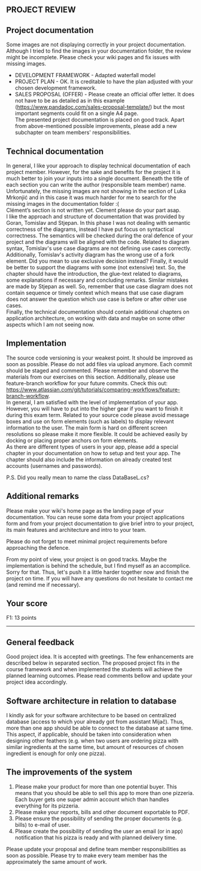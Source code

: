 ## PROJECT REVIEW

## Project documentation
Some images are not displaying correctly in your project documentation. Although I tried to find the images in your documentation folder, the review might be incomplete. Please check your wiki pages and fix issues with missing images.  
* DEVELOPMENT FRAMEWORK - Adapted waterfall model
* PROJECT PLAN - OK. It is creditable to have the plan adjusted with your chosen development framework.
* SALES PROPOSAL (OFFER) - Please create an official offer letter. It does not have to be as detailed as in this example (https://www.pandadoc.com/sales-proposal-template/) but the most important segments could fit on a single A4 page.  
The presented project documentation is placed on good track. Apart from above-mentioned possible improvements, please add a new subchapter on team members' responsibilities.  
  
## Technical documentation
In general, I like your approach to display technical documentation of each project member. However, for the sake and benefits for the project it is much better to join your inputs into a single document. Beneath the title of each section you can write the author (responsible team member) name.  
Unfortunately, the missing images are not showing in the section of Luka Mrkonjić and in this case it was much harder for me to search for the missing images in the documentation folder :(  
Clément’s section is not written yet. Clement please do your part asap.  
I like the approach and structure of documentation that was provided by Goran, Tomislav and Stjepan. In this phase I was not dealing with semantic correctness of the diagrams, instead I have put focus on syntactical correctness. The semantics will be checked during the oral defence of your project and the diagrams will be aligned with the code. Related to diagram syntax, Tomislav's use case diagrams are not defining use cases correctly. Additionally, Tomislav's activity diagram has the wrong use of a fork element. Did you mean to use exclusive decision instead? Finally, it would be better to support the diagrams with some (not extensive) text. So, the chapter should have the introduction, the glue-text related to diagrams, some explanations if necessary and concluding remarks. Similar mistakes are made by Stjepan as well. So, remember that use case diagram does not contain sequence or timely context which means that use case diagram does not answer the question which use case is before or after other use cases.  
Finally, the technical documentation should contain additional chapters on application architecture, on working with data and maybe on some other aspects which I am not seeing now.  


## Implementation
The source code versioning is your weakest point. It should be improved as soon as possible. Please do not add files via upload anymore. Each commit should be staged and commented. Please remember and observe the materials from our exercises on this section. Additionally, please use feature-branch workflow for your future commits. Check this out: https://www.atlassian.com/git/tutorials/comparing-workflows/feature-branch-workflow.  
In general, I am satisfied with the level of implementation of your app. However, you will have to put into the higher gear if you want to finish it during this exam term. Related to your source code please avoid message boxes and use on form elements (such as labels) to display relevant information to the user. The main form is hard on different screen resolutions so please make it more flexible. It could be achieved easily by docking or placing proper anchors on form elements.  
As there are different types of users in your app, please add a special chapter in your documentation on how to setup and test your app. The chapter should also include the information on already created test accounts (usernames and passwords).  
  
P.S. Did you really mean to name the class DataBaseL.cs?  
  
## Additional remarks
Please make your wiki's home page as the landing page of your documentation. You can reuse some data from your project applications form and from your project documentation to give brief intro to your project, its main features and architecture and intro to your team.  
  
Please do not forget to meet minimal project requirements before approaching the defence.  
  
From my point of view, your project is on good tracks. Maybe the implementation is behind the schedule, but I find myself as an accomplice. Sorry for that. Thus, let's push it a little harder together now and finish the project on time. If you will have any questions do not hesitate to contact me (and remind me if necessary).  

## Your score
F1: 13 points  

---

## General feedback
Good project idea. It is accepted with greetings. The few enhancements are described below in separated section. The proposed project fits in the course framework and when implemented the students will achieve the planned learning outcomes. Please read comments bellow and update your project idea accordingly. 

## Software architecture in relation to database
I kindly ask for your software architecture to be based on centralized database (access to which your already got from assistant Mijač). Thus, more than one app should be able to connect to the database at same time. This aspect, if applicable, should be taken into consideration when designing other feathers (e.g. when two users are ordering pizza with similar ingredients at the same time, but amount of resources of chosen ingredient is enough for only one pizza). 

## The improvements of the system
1. Please make your product for more than one potential buyer. This means that you should be able to sell this app to more than one pizzeria. Each buyer gets one super admin account which than handles everything for its pizzeria.
2. Please make your reports, bills and other document exportable to PDF.
3. Please ensure the possibility of sending the proper documents (e.g. bills) to e-mail of user. 
4. Please create the possibility of sending the user an email (or in app) notification that his pizza is ready and with planned delivery time.

Please update your proposal and define team member responsibilities as soon as possible. Please try to make every team member has the approximately the same amount of work.
